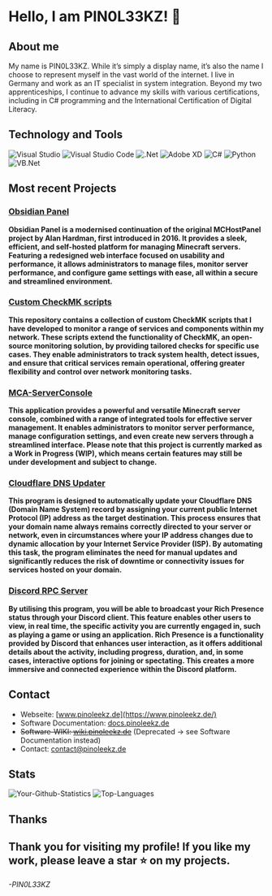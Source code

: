 # **Hello, I am PIN0L33KZ!** 👋
## About me
My name is PIN0L33KZ. While it’s simply a display name, it’s also the name I choose to represent myself in the vast world of the internet. I live in Germany and work as an IT specialist in system integration. Beyond my two apprenticeships, I continue to advance my skills with various certifications, including in C# programming and the International Certification of Digital Literacy. 
## **Technology and Tools**
![Visual Studio](https://img.shields.io/badge/Visual%20Studio-5C2D91?style=for-the-badge&logo=visual-studio&logoColor=white) ![Visual Studio Code](https://img.shields.io/badge/Visual%20Studio%20Code-0078D4?style=for-the-badge&logo=visual-studio-code&logoColor=white) ![.Net](https://img.shields.io/badge/.Net-512BD4?style=for-the-badge&logo=dotnet&logoColor=white) ![Adobe XD](https://img.shields.io/badge/Adobe%20XD-FF61F6?style=for-the-badge&logo=adobe-xd&logoColor=white) ![C#](https://img.shields.io/badge/C%23-239120?style=for-the-badge&logo=c-sharp&logoColor=white) ![Python](https://img.shields.io/badge/Python-3776AB?style=for-the-badge&logo=python&logoColor=white) ![VB.Net](https://img.shields.io/badge/VB.Net-512BD4?style=for-the-badge&logo=dotnet&logoColor=white)
## **Most recent Projects**
### [Obsidian Panel](https://github.com/PIN0L33KZ/obsidian-panel)
**Obsidian Panel is a modernised continuation of the original MCHostPanel project by Alan Hardman, first introduced in 2016. It provides a sleek, efficient, and self-hosted platform for managing Minecraft servers. Featuring a redesigned web interface focused on usability and performance, it allows administrators to manage files, monitor server performance, and configure game settings with ease, all within a secure and streamlined environment.**
### [Custom CheckMK scripts](https://github.com/PIN0L33KZ/custom_checkmk_scripts)
**This repository contains a collection of custom CheckMK scripts that I have developed to monitor a range of services and components within my network. These scripts extend the functionality of CheckMK, an open-source monitoring solution, by providing tailored checks for specific use cases. They enable administrators to track system health, detect issues, and ensure that critical services remain operational, offering greater flexibility and control over network monitoring tasks.**
### [MCA-ServerConsole](https://github.com/PIN0L33KZ/MCA-ServerConsole "MCA-ServerConsole")
**This application provides a powerful and versatile Minecraft server console, combined with a range of integrated tools for effective server management. It enables administrators to monitor server performance, manage configuration settings, and even create new servers through a streamlined interface. Please note that this project is currently marked as a Work in Progress (WIP), which means certain features may still be under development and subject to change.**
### [Cloudflare DNS Updater](https://github.com/PIN0L33KZ/CloudflareDnsUpdater)
**This program is designed to automatically update your Cloudflare DNS (Domain Name System) record by assigning your current public Internet Protocol (IP) address as the target destination. This process ensures that your domain name always remains correctly directed to your server or network, even in circumstances where your IP address changes due to dynamic allocation by your Internet Service Provider (ISP). By automating this task, the program eliminates the need for manual updates and significantly reduces the risk of downtime or connectivity issues for services hosted on your domain.**
### [Discord RPC Server](https://github.com/PIN0L33KZ/DiscordRPCServer)
**By utilising this program, you will be able to broadcast your Rich Presence status through your Discord client. This feature enables other users to view, in real time, the specific activity you are currently engaged in, such as playing a game or using an application. Rich Presence is a functionality provided by Discord that enhances user interaction, as it offers additional details about the activity, including progress, duration, and, in some cases, interactive options for joining or spectating. This creates a more immersive and connected experience within the Discord platform.**
## **Contact**
- Webseite: [www.pinoleekz.de](https://www.pinoleekz.de/)
- Software Documentation: [docs.pinoleekz.de](https://docs.pinoleekz.de/share/i8bnoszpx1/p/welcome-to-docs-azB0tU6Fxr)
- ~~Software-WIKI: [wiki.pinoleekz.de](https://wiki.pinoleekz.de/)~~ (Deprecated -> see Software Documentation instead)
- Contact: [contact@pinoleekz.de](mailto:contact@pinoleekz.de)
## **Stats**
![Your-Github-Statistics](https://github-readme-stats.vercel.app/api?username=pin0l33kz&show_icons=true&theme=radical)
![Top-Languages](https://github-readme-stats.vercel.app/api/top-langs/?username=pin0l33kz&layout=compact&theme=radical)
## **Thanks**
Thank you for visiting my profile! If you like my work, please leave a star ⭐ on my projects.
---
*-PIN0L33KZ*
